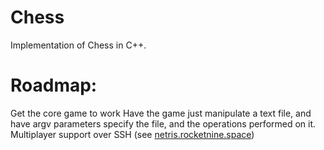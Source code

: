 # Chess

Implementation of Chess in C++.

# Roadmap:

Get the core game to work
Have the game just manipulate a text file, and have argv parameters specify the file, and the operations performed on it.
Multiplayer support over SSH (see [netris.rocketnine.space](https://code.rocket9labs.com/tslocum/netris))
